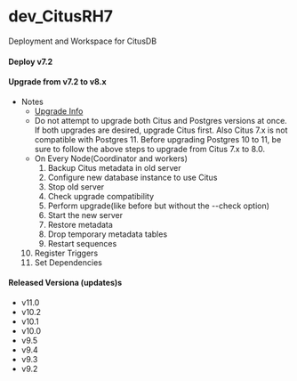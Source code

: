 # dev_CitusRH7
Deployment and Workspace for CitusDB

#### Deploy v7.2

#### Upgrade from v7.2 to v8.x
  - Notes
    - [ Upgrade Info ](https://citus-doc.readthedocs.io/en/latest/admin_guide/upgrading_citus.html) <br/>
    - Do not attempt to upgrade both Citus and Postgres versions at once. If both upgrades are desired, upgrade Citus first.
      Also Citus 7.x is not compatible with Postgres 11. Before upgrading Postgres 10 to 11, be sure to follow the above steps to upgrade from Citus 7.x to 8.0.
    - On Every Node(Coordinator and workers)
      1. Backup Citus metadata in old server <br/>
      2. Configure new database instance to use Citus <br/>
      3. Stop old server <br/>
      4. Check upgrade compatibility <br/>
      5. Perform upgrade(like before but without the --check option) <br/>
      6. Start the new server <br/>
      7. Restore metadata <br/>
      8. Drop temporary metadata tables <br/>
      9. Restart sequences <br/>
     10. Register Triggers <br/>
     11. Set Dependencies  <br/>

#### Released Versiona (updates)s
  - v11.0
  - v10.2
  - v10.1
  - v10.0
  - v9.5
  - v9.4
  - v9.3
  - v9.2 
